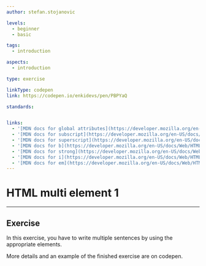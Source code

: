 ```yaml
---
author: stefan.stojanovic

levels:
  - beginner
  - basic

tags:
  - introduction

aspects:
  - introduction

type: exercise

linkType: codepen
link: https://codepen.io/enkidevs/pen/PBPYaQ

standards:


links:
  - '[MDN docs for global attributes](https://developer.mozilla.org/en-US/docs/Web/HTML/Global_attributes){website}'
  - '[MDN docs for subscript](https://developer.mozilla.org/en-US/docs/Web/HTML/Element/sub){website}'
  - '[MDN docs for superscript](https://developer.mozilla.org/en-US/docs/Web/HTML/Element/sup){website}'
  - '[MDN docs for b](https://developer.mozilla.org/en-US/docs/Web/HTML/Element/b){website}'
  - '[MDN docs for strong](https://developer.mozilla.org/en-US/docs/Web/HTML/Element/strong){website}'
  - '[MDN docs for i](https://developer.mozilla.org/en-US/docs/Web/HTML/Element/i){website}'
  - '[MDN docs for em](https://developer.mozilla.org/en-US/docs/Web/HTML/Element/em){website}'
---
```

# HTML multi element 1
---

## Exercise
In this exercise, you have to write multiple sentences by using the appropriate elements.

More details and an example of the finished exercise are on codepen.
